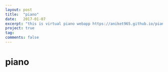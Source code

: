 ```yaml
---
layout: post
title:  "piano"
date:   2017-01-07
excerpt: "this is virtual piano webapp https://aniket965.github.io/piano/"
project: true
tag:
comments: false
---
```

# piano